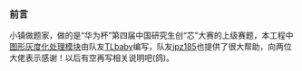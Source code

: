 ### 前言

小镇做题家，做的是“华为杯”第四届中国研究生创“芯”大赛的上级赛题，本工程中[图形灰度化处理模块](./rtl/gray_scale.v)由队友[TLbaby](https://github.com/TLbaby)编写，队友[jpz185](https://github.com/jpz185)也提供了很大帮助，向两位大佬表示感谢！以后有空再写相关说明吧(鸽)。